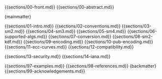 {{sections/00-front.md}}
{{sections/00-abstract.md}}

{mainmatter}

{{sections/01-intro.md}}
{{sections/02-conventions.md}}
{{sections/03-sm2.md}}
{{sections/04-sm3.md}}
{{sections/05-sm4.md}}
{{sections/06-supported-algs.md}}
{{sections/07-conversion.md}}
{{sections/08-sm2-kdf.md}}
{{sections/09-encoding.md}}
{{sections/10-pub-encoding.md}}
{{sections/11-ecc-curves.md}}
{{sections/12-compatibility.md}}

{{sections/13-security.md}}
{{sections/14-iana.md}}

{{sections/97-examples.md}}
{{sections/98-references.md}}
{backmatter}
{{sections/99-acknowledgements.md}}

